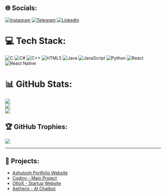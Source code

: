 ## 🌐 Socials:
[![Instagram](https://img.shields.io/badge/Instagram-%23E4405F.svg?logo=Instagram&logoColor=white)](https://instagram.com/ashutoshmishra.52)
[![Telegram](https://img.shields.io/badge/Telegram-%2300A9E0.svg?logo=Telegram&logoColor=white)](https://web.telegram.org/k/#@ccodewithashutosh)
[![LinkedIn](https://img.shields.io/badge/LinkedIn-%230077B5.svg?logo=LinkedIn&logoColor=white)](https://www.linkedin.com/in/ashutosh-mishra-dev/)

# 💻 Tech Stack:
![C](https://img.shields.io/badge/c-%2300599C.svg?style=for-the-badge&logo=c&logoColor=white)
![C#](https://img.shields.io/badge/c%23-%23239120.svg?style=for-the-badge&logo=csharp&logoColor=white)
![C++](https://img.shields.io/badge/c++-%2300599C.svg?style=for-the-badge&logo=c%2B%2B&logoColor=white)
![HTML5](https://img.shields.io/badge/html5-%23E34F26.svg?style=for-the-badge&logo=html5&logoColor=white)
![Java](https://img.shields.io/badge/java-%23ED8B00.svg?style=for-the-badge&logo=openjdk&logoColor=white)
![JavaScript](https://img.shields.io/badge/javascript-%23323330.svg?style=for-the-badge&logo=javascript&logoColor=%23F7DF1E)
![Python](https://img.shields.io/badge/python-3670A0?style=for-the-badge&logo=python&logoColor=ffdd54)
![React](https://img.shields.io/badge/react-%2320232a.svg?style=for-the-badge&logo=react&logoColor=%2361DAFB)
![React Native](https://img.shields.io/badge/react_native-%2320232a.svg?style=for-the-badge&logo=react&logoColor=%2361DAFB)

# 📊 GitHub Stats:
![](https://github-readme-stats.vercel.app/api?username=ashutoshmishra52&theme=dark&hide_border=false&include_all_commits=true&count_private=true&show_icons=true)<br/>
![](https://nirzak-streak-stats.vercel.app/?user=ashutoshmishra52&theme=dark&hide_border=false)<br/>
![](https://github-readme-stats.vercel.app/api/top-langs/?username=ashutoshmishra52&theme=dark&hide_border=false&include_all_commits=true&count_private=true&layout=compact)

## 🏆 GitHub Trophies:
![](https://github-profile-trophy.vercel.app/?username=ashutoshmishra52&theme=radical&no-frame=false&no-bg=true&margin-w=4)

---

## 📌 Projects:
- [Ashutosh Portfolio Website](https://ashutoshkrmishra.vercel.app/)
- [Codiny - Main Project](https://codiny.codewithrandom.com/)
- [OttoX - Startup Website](https://www.ottox.in/)
- [Aetheris - AI Chatbot](https://www.codewithashutoshmishra.com/)

<!-- Proudly created with GPRM ( https://gprm.itsvg.in ) -->
